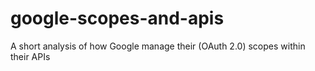# google-scopes-and-apis
A short analysis of how Google manage their (OAuth 2.0) scopes within their APIs

